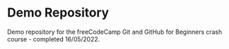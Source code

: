 # Demo Repository

Demo repository for the freeCodeCamp Git and GitHub for Beginners crash course - completed 16/05/2022. 

